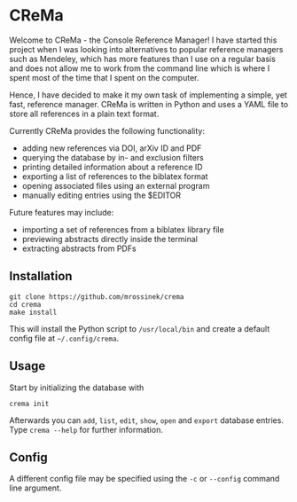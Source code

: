 # CReMa

Welcome to CReMa - the Console Reference Manager!
I have started this project when I was looking into alternatives to popular
reference managers such as Mendeley, which has more features than I use on a
regular basis and does not allow me to work from the command line which is
where I spent most of the time that I spent on the computer.

Hence, I have decided to make it my own task of implementing a simple, yet
fast, reference manager. CReMa is written in Python and uses a YAML file to
store all references in a plain text format.

Currently CReMa provides the following functionality:
* adding new references via DOI, arXiv ID and PDF
* querying the database by in- and exclusion filters
* printing detailed information about a reference ID
* exporting a list of references to the biblatex format
* opening associated files using an external program
* manually editing entries using the $EDITOR

Future features may include:
* importing a set of references from a biblatex library file
* previewing abstracts directly inside the terminal
* extracting abstracts from PDFs


## Installation
```
git clone https://github.com/mrossinek/crema
cd crema
make install
```

This will install the Python script to `/usr/local/bin` and create a default
config file at `~/.config/crema`.


## Usage
Start by initializing the database with
```
crema init
```
Afterwards you can `add`, `list`, `edit`, `show`, `open` and `export` database
entries. Type `crema --help` for further information.


## Config
A different config file may be specified using the `-c` or `--config` command
line argument.
